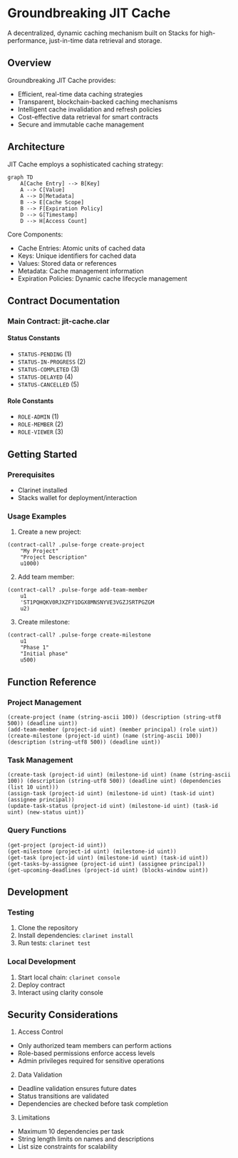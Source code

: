 # Groundbreaking JIT Cache

A decentralized, dynamic caching mechanism built on Stacks for high-performance, just-in-time data retrieval and storage.

## Overview

Groundbreaking JIT Cache provides:
- Efficient, real-time data caching strategies
- Transparent, blockchain-backed caching mechanisms
- Intelligent cache invalidation and refresh policies
- Cost-effective data retrieval for smart contracts
- Secure and immutable cache management

## Architecture

JIT Cache employs a sophisticated caching strategy:

```mermaid
graph TD
    A[Cache Entry] --> B[Key]
    A --> C[Value]
    A --> D[Metadata]
    B --> E[Cache Scope]
    B --> F[Expiration Policy]
    D --> G[Timestamp]
    D --> H[Access Count]
```

Core Components:
- Cache Entries: Atomic units of cached data
- Keys: Unique identifiers for cached data
- Values: Stored data or references
- Metadata: Cache management information
- Expiration Policies: Dynamic cache lifecycle management

## Contract Documentation

### Main Contract: jit-cache.clar

#### Status Constants
- `STATUS-PENDING` (1)
- `STATUS-IN-PROGRESS` (2)
- `STATUS-COMPLETED` (3)
- `STATUS-DELAYED` (4)
- `STATUS-CANCELLED` (5)

#### Role Constants
- `ROLE-ADMIN` (1)
- `ROLE-MEMBER` (2)
- `ROLE-VIEWER` (3)

## Getting Started

### Prerequisites
- Clarinet installed
- Stacks wallet for deployment/interaction

### Usage Examples

1. Create a new project:
```clarity
(contract-call? .pulse-forge create-project 
    "My Project" 
    "Project Description" 
    u1000)
```

2. Add team member:
```clarity
(contract-call? .pulse-forge add-team-member 
    u1 
    'ST1PQHQKV0RJXZFY1DGX8MNSNYVE3VGZJSRTPGZGM 
    u2)
```

3. Create milestone:
```clarity
(contract-call? .pulse-forge create-milestone 
    u1 
    "Phase 1" 
    "Initial phase" 
    u500)
```

## Function Reference

### Project Management

```clarity
(create-project (name (string-ascii 100)) (description (string-utf8 500)) (deadline uint))
(add-team-member (project-id uint) (member principal) (role uint))
(create-milestone (project-id uint) (name (string-ascii 100)) (description (string-utf8 500)) (deadline uint))
```

### Task Management

```clarity
(create-task (project-id uint) (milestone-id uint) (name (string-ascii 100)) (description (string-utf8 500)) (deadline uint) (dependencies (list 10 uint)))
(assign-task (project-id uint) (milestone-id uint) (task-id uint) (assignee principal))
(update-task-status (project-id uint) (milestone-id uint) (task-id uint) (new-status uint))
```

### Query Functions

```clarity
(get-project (project-id uint))
(get-milestone (project-id uint) (milestone-id uint))
(get-task (project-id uint) (milestone-id uint) (task-id uint))
(get-tasks-by-assignee (project-id uint) (assignee principal))
(get-upcoming-deadlines (project-id uint) (blocks-window uint))
```

## Development

### Testing
1. Clone the repository
2. Install dependencies: `clarinet install`
3. Run tests: `clarinet test`

### Local Development
1. Start local chain: `clarinet console`
2. Deploy contract
3. Interact using clarity console

## Security Considerations

1. Access Control
- Only authorized team members can perform actions
- Role-based permissions enforce access levels
- Admin privileges required for sensitive operations

2. Data Validation
- Deadline validation ensures future dates
- Status transitions are validated
- Dependencies are checked before task completion

3. Limitations
- Maximum 10 dependencies per task
- String length limits on names and descriptions
- List size constraints for scalability